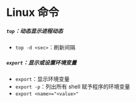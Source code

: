 # Linux 命令

##### `top`：动态显示进程动态

* `top -d <sec>`：刷新间隔

##### `export`：显示或设置环境变量

* `export`：显示环境变量
* `export -p`：列出所有 shell 赋予程序的环境变量
* `export <name>="<value>"`
